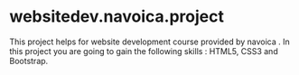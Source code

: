 # websitedev.navoica.project
This project helps for website development course provided by navoica . In this project you are going to gain the following skills : HTML5, CSS3 and  Bootstrap.
